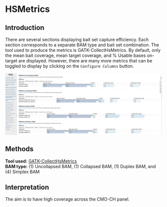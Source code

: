 # HSMetrics

## Introduction

There are several sections displaying bait set capture efficiency. Each section corresponds to a separate BAM type and bait set combination. The tool used to produce the metrics is GATK-CollectHsMetrics. By default, only the mean bait coverage, mean target coverage, and % Usable bases on-target are displayed. However, there are many more metrics that can be toggled to display by clicking on the `Configure Columns` button.

![](<../.gitbook/assets/iScreen Shoter - 2022-07-21 122923.235.png>)

## Methods

**Tool used:** [GATK-CollectHsMetrics](https://gatk.broadinstitute.org/hc/en-us/articles/360036856051-CollectHsMetrics-Picard-)\
&#x20;**BAM type:** (1) Uncollapsed BAM, (1) Collapsed BAM, (1) Duplex BAM, and (4) Simplex BAM

## Interpretation

The aim is to have high coverage across the CMO-CH panel.
